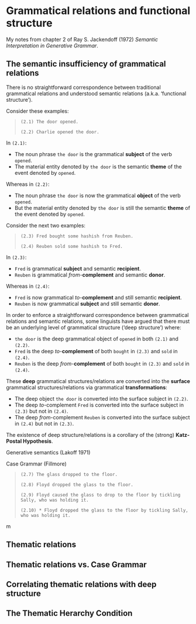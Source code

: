 # Grammatical relations and functional structure

My notes from chapter 2 of Ray S. Jackendoff (1972) *Semantic Interpretation in Generative Grammar*.

## The semantic insufficiency of grammatical relations

There is no straightforward correspondence between traditional grammatical relations and understood semantic relations (a.k.a. ‘functional structure’).

Consider these examples:

> `(2.1) The door opened.`
>
> `(2.2) Charlie opened the door.`

In `(2.1)`:
- The noun phrase `the door` is the grammatical **subject** of the verb `opened`.
- The material entity denoted by `the door` is the semantic **theme** of the event denoted by `opened`.

Whereas in `(2.2)`:
- The noun phrase `the door` is now the grammatical **object** of the verb `opened`.
- But the material entity denoted by `the door` is still the semantic **theme** of the event denoted by `opened`.

Consider the next two examples:

> `(2.3) Fred bought some hashish from Reuben.`
>
> `(2.4) Reuben sold some hashish to Fred.`

In `(2.3)`:
- `Fred` is grammatical **subject** and semantic **recipient**.
- `Reuben` is grammatical *from*-**complement** and semantic **donor**.

Whereas in `(2.4)`:
- `Fred` is now grammatical *to*-**complement** and still semantic **recipient**.
- `Reuben` is now grammatical **subject** and still semantic **donor**.

In order to enforce a straightforward correspondence between grammatical relations and semantic relations, some linguists have argued that there must be an underlying level of grammatical structure (‘deep structure’) where:
- `the door` is the deep grammatical object of `opened` in both `(2.1)` and `(2.2)`.
- `Fred` is the deep *to*-**complement** of both `bought` in `(2.3)` and `sold` in `(2.4)`.
- `Reuben` is the deep *from*-**complement** of both `bought` in `(2.3)` and `sold` in `(2.4)`. 

These **deep** grammatical structures/relations are converted into the **surface** grammatical structures/relations via grammatical **transformations**:
- The deep object `the door` is converted into the surface subject in `(2.2)`.
- The deep *to*-complement `Fred` is converted into the surface subject in `(2.3)` but not in `(2.4)`.
- The deep *from*-complement `Reuben` is converted into the surface subject in `(2.4)` but not in `(2.3)`.

The existence of deep structure/relations is a corollary of the (strong) **Katz-Postal Hypothesis**.

Generative semantics (Lakoff 1971)

Case Grammar (Fillmore)

> `(2.7) The glass dropped to the floor.`
>
> `(2.8) Floyd dropped the glass to the floor.`
>
> `(2.9) Floyd caused the glass to drop to the floor by tickling Sally, who was holding it.`
>
> `(2.10) * Floyd dropped the glass to the floor by tickling Sally, who was holding it.`

m

## Thematic relations

## Thematic relations vs. Case Grammar

## Correlating thematic relations with deep structure

## The Thematic Herarchy Condition

